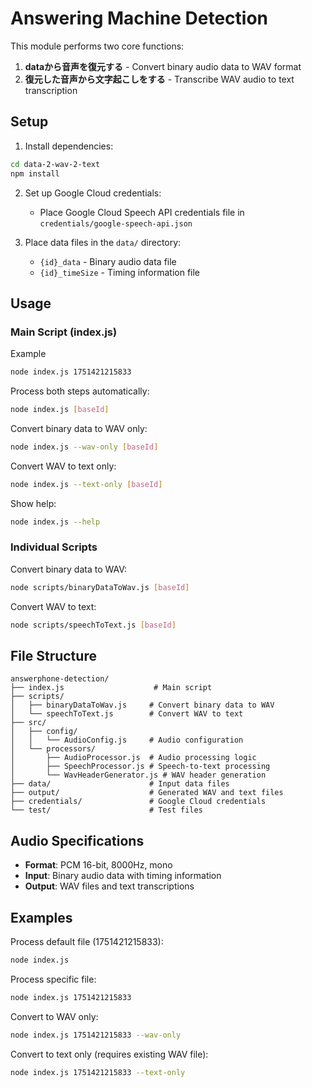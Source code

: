 # Answering Machine Detection

This module performs two core functions:
1. **dataから音声を復元する** - Convert binary audio data to WAV format
2. **復元した音声から文字起こしをする** - Transcribe WAV audio to text transcription

## Setup

1. Install dependencies:
```bash
cd data-2-wav-2-text
npm install
```

2. Set up Google Cloud credentials:
   - Place Google Cloud Speech API credentials file in `credentials/google-speech-api.json`

3. Place data files in the `data/` directory:
   - `{id}_data` - Binary audio data file
   - `{id}_timeSize` - Timing information file

## Usage

### Main Script (index.js)

Example
```bash
node index.js 1751421215833
```

Process both steps automatically:
```bash
node index.js [baseId]
```

Convert binary data to WAV only:
```bash
node index.js --wav-only [baseId]
```

Convert WAV to text only:
```bash
node index.js --text-only [baseId]
```

Show help:
```bash
node index.js --help
```

### Individual Scripts

Convert binary data to WAV:
```bash
node scripts/binaryDataToWav.js [baseId]
```

Convert WAV to text:
```bash
node scripts/speechToText.js [baseId]
```

## File Structure

```
answerphone-detection/
├── index.js                    # Main script
├── scripts/
│   ├── binaryDataToWav.js     # Convert binary data to WAV
│   └── speechToText.js        # Convert WAV to text
├── src/
│   ├── config/
│   │   └── AudioConfig.js     # Audio configuration
│   └── processors/
│       ├── AudioProcessor.js  # Audio processing logic
│       ├── SpeechProcessor.js # Speech-to-text processing
│       └── WavHeaderGenerator.js # WAV header generation
├── data/                      # Input data files
├── output/                    # Generated WAV and text files
├── credentials/               # Google Cloud credentials
└── test/                      # Test files
```

## Audio Specifications

- **Format**: PCM 16-bit, 8000Hz, mono
- **Input**: Binary audio data with timing information
- **Output**: WAV files and text transcriptions

## Examples

Process default file (1751421215833):
```bash
node index.js
```

Process specific file:
```bash
node index.js 1751421215833
```

Convert to WAV only:
```bash
node index.js 1751421215833 --wav-only
```

Convert to text only (requires existing WAV file):
```bash
node index.js 1751421215833 --text-only
``` 